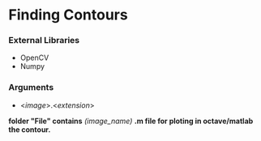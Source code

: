 # Finding Contours


### External Libraries

* OpenCV
* Numpy

### Arguments

* <*image*>.<*extension*>

**folder "File" contains** *(image_name)* **.m file for ploting in octave/matlab the contour.**
